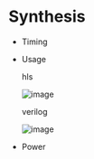 # Synthesis
* Timing
* Usage

  hls

  ![image](https://github.com/Kman1016/SocLab/assets/72218646/59d0c1fe-2d3c-4421-95e6-c0926fd0a6c1)


  verilog
  
  ![image](https://github.com/Kman1016/SocLab/assets/72218646/98691ae1-fe15-48ed-aa82-b0f9a1a55bb1)

* Power

